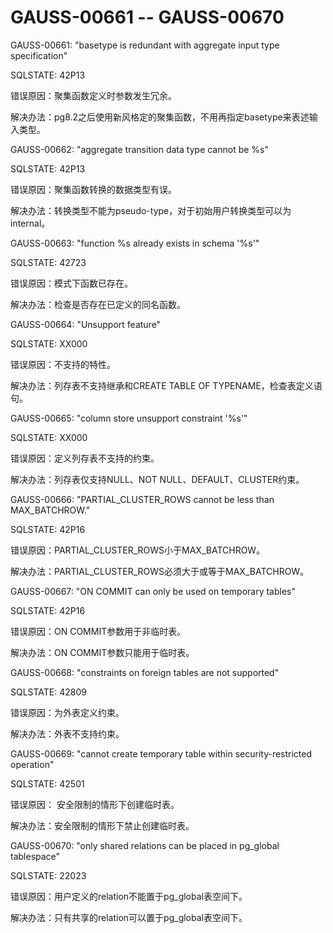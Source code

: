# GAUSS-00661 -- GAUSS-00670

GAUSS-00661: "basetype is redundant with aggregate input type specification"

SQLSTATE: 42P13

错误原因：聚集函数定义时参数发生冗余。

解决办法：pg8.2之后使用新风格定的聚集函数，不用再指定basetype来表述输入类型。

GAUSS-00662: "aggregate transition data type cannot be %s"

SQLSTATE: 42P13

错误原因：聚集函数转换的数据类型有误。

解决办法：转换类型不能为pseudo-type，对于初始用户转换类型可以为internal。

GAUSS-00663: "function %s already exists in schema '%s'"

SQLSTATE: 42723

错误原因：模式下函数已存在。

解决办法：检查是否存在已定义的同名函数。

GAUSS-00664: "Unsupport feature"

SQLSTATE: XX000

错误原因：不支持的特性。

解决办法：列存表不支持继承和CREATE TABLE OF TYPENAME，检查表定义语句。

GAUSS-00665: "column store unsupport constraint '%s'"

SQLSTATE: XX000

错误原因：定义列存表不支持的约束。

解决办法：列存表仅支持NULL、NOT NULL、DEFAULT、CLUSTER约束。

GAUSS-00666: "PARTIAL\_CLUSTER\_ROWS cannot be less than MAX\_BATCHROW."

SQLSTATE: 42P16

错误原因：PARTIAL\_CLUSTER\_ROWS小于MAX\_BATCHROW。

解决办法：PARTIAL\_CLUSTER\_ROWS必须大于或等于MAX\_BATCHROW。

GAUSS-00667: "ON COMMIT can only be used on temporary tables"

SQLSTATE: 42P16

错误原因：ON COMMIT参数用于非临时表。

解决办法：ON COMMIT参数只能用于临时表。

GAUSS-00668: "constraints on foreign tables are not supported"

SQLSTATE: 42809

错误原因：为外表定义约束。

解决办法：外表不支持约束。

GAUSS-00669: "cannot create temporary table within security-restricted operation"

SQLSTATE: 42501

错误原因： 安全限制的情形下创建临时表。

解决办法：安全限制的情形下禁止创建临时表。

GAUSS-00670: "only shared relations can be placed in pg\_global tablespace"

SQLSTATE: 22023

错误原因：用户定义的relation不能置于pg\_global表空间下。

解决办法：只有共享的relation可以置于pg\_global表空间下。
